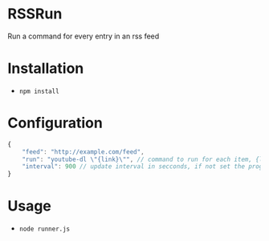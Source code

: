 # RSSRun

Run a command for every entry in an rss feed

# Installation

- `npm install`

# Configuration

```js
{
	"feed": "http://example.com/feed",
	"run": "youtube-dl \"{link}\"", // command to run for each item, {link}, {title}, {description}, {date}, {author} and more are interpolated
	"interval": 900 // update interval in secconds, if not set the program will only check once and then exit
}

```

# Usage

- `node runner.js`
